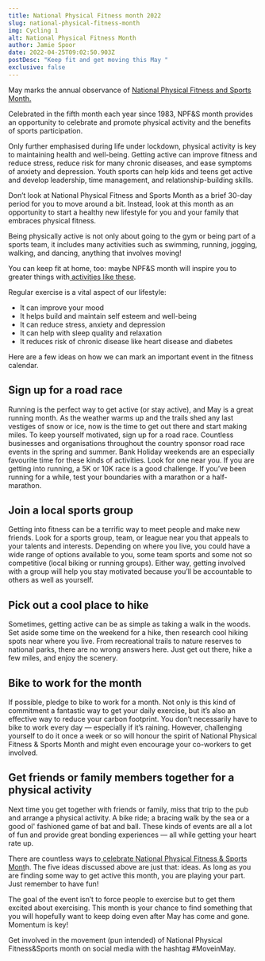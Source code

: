 ```yaml
---
title: National Physical Fitness month 2022
slug: national-physical-fitness-month
img: Cycling 1
alt: National Physical Fitness Month
author: Jamie Spoor
date: 2022-04-25T09:02:50.903Z
postDesc: "Keep fit and get moving this May "
exclusive: false
---
```

May marks the annual observance of [National Physical Fitness and Sports Month. ](https://health.gov/news/202105/move-may-and-celebrate-national-physical-fitness-sports-month)

Celebrated in the fifth month each year since 1983, NPF&S month provides an opportunity to celebrate and promote physical activity and the benefits of sports participation.

Only further emphasised during life under lockdown, physical activity is key to maintaining health and well-being. Getting active can improve fitness and reduce stress, reduce risk for many chronic diseases, and ease symptoms of anxiety and depression. Youth sports can help kids and teens get active and develop leadership, time management, and relationship-building skills.

Don’t look at National Physical Fitness and Sports Month as a brief 30-day period for you to move around a bit. Instead, look at this month as an opportunity to start a healthy new lifestyle for you and your family that embraces physical fitness.

Being physically active is not only about going to the gym or being part of a sports team, it includes many activities such as swimming, running, jogging, walking, and dancing, anything that involves moving!

You can keep fit at home, too: maybe NPF&S month will inspire you to greater things with[ activities like these](https://traininblocks.com/blog/six-ideas-for-your-fitness-challenge/).

Regular exercise is a vital aspect of our lifestyle:

* It can improve your mood
* It helps build and maintain self esteem and well-being 
* It can reduce stress, anxiety and depression 
* It can help with sleep quality and relaxation
* It reduces risk of chronic disease like heart disease and diabetes

Here are a few ideas on how we can mark an important event in the fitness calendar. 

## Sign up for a road race

Running is the perfect way to get active (or stay active), and May is a great running month. As the weather warms up and the trails shed any last vestiges of snow or ice, now is the time to get out there and start making miles. To keep yourself motivated, sign up for a road race. Countless businesses and organisations throughout the country sponsor road race events in the spring and summer. Bank Holiday weekends are an especially favourite time for these kinds of activities. Look for one near you. If you are getting into running, a 5K or 10K race is a good challenge. If you’ve been running for a while, test your boundaries with a marathon or a half-marathon. 

## Join a local sports group

Getting into fitness can be a terrific way to meet people and make new friends. Look for a sports group, team, or league near you that appeals to your talents and interests. Depending on where you live, you could have a wide range of options available to you, some team sports and some not so competitive (local biking or running groups). Either way, getting involved with a group will help you stay motivated because you’ll be accountable to others as well as yourself. 

## Pick out a cool place to hike

Sometimes, getting active can be as simple as taking a walk in the woods. Set aside some time on the weekend for a hike, then research cool hiking spots near where you live. From recreational trails to nature reserves to national parks, there are no wrong answers here. Just get out there, hike a few miles, and enjoy the scenery. 

## Bike to work for the month

If possible, pledge to bike to work for a month. Not only is this kind of commitment a fantastic way to get your daily exercise, but it’s also an effective way to reduce your carbon footprint. You don’t necessarily have to bike to work every day — especially if it’s raining. However, challenging yourself to do it once a week or so will honour the spirit of National Physical Fitness & Sports Month and might even encourage your co-workers to get involved.

## Get friends or family members together for a physical activity

Next time you get together with friends or family, miss that trip to the pub and arrange a physical activity. A bike ride; a bracing walk by the sea or a good ol' fashioned game of bat and ball.  These kinds of events are all a lot of fun and provide great bonding experiences — all while getting your heart rate up.

There are countless ways to[ celebrate National Physical Fitness & Sports Mont](https://health.gov/news/202004/celebrate-national-physical-fitness-sports-month)h. The five ideas discussed above are just that: ideas. As long as you are finding some way to get active this month, you are playing your part. Just remember to have fun! 

The goal of [](https://health.gov/news/202004/celebrate-national-physical-fitness-sports-month)the event isn’t to force people to exercise but to get them excited about exercising. This month is your chance to find something that you will hopefully want to keep doing even after May has come and gone. Momentum is key! 

Get involved in the movement (pun intended) of National Physical Fitness&Sports month on social media with the hashtag #MoveinMay.